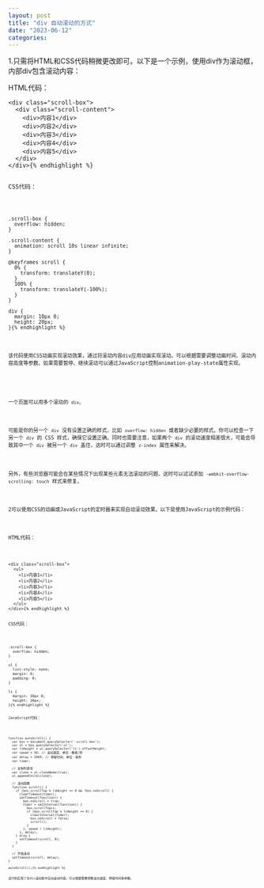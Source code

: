 ```yaml
---
layout: post
title: "div 自动滚动的方式"
date: "2023-06-12"
categories: 
---
```

<p>1.只需将HTML和CSS代码稍微更改即可。以下是一个示例，使用div作为滚动框，内部div包含滚动内容：</p>

<p>HTML代码：</p>

<pre>
<code>&lt;div class=&quot;scroll-box&quot;&gt;
  &lt;div class=&quot;scroll-content&quot;&gt;
    &lt;div&gt;内容1&lt;/div&gt;
    &lt;div&gt;内容2&lt;/div&gt;
    &lt;div&gt;内容3&lt;/div&gt;
    &lt;div&gt;内容4&lt;/div&gt;
    &lt;div&gt;内容5&lt;/div&gt;
  &lt;/div&gt;
&lt;/div&gt;{% endhighlight %}

<p>CSS代码：</p>

<pre>
<code>.scroll-box {
  overflow: hidden;
}

.scroll-content {
  animation: scroll 10s linear infinite;
}

@keyframes scroll {
  0% {
    transform: translateY(0);
  }
  100% {
    transform: translateY(-100%);
  }
}

div {
  margin: 10px 0;
  height: 20px;
}{% endhighlight %}

<div id="rtf3861">
<div>
<p>该代码使用CSS动画实现滚动效果，通过将滚动内容div应用动画实现滚动。可以根据需要调整动画时间、滚动内容高度等参数。如果需要暂停、继续滚动可以通过JavaScript控制animation-play-state属性实现。</p>
</div>
</div>

<p>一个页面可以用多个滚动的 <code>div</code>。</p>

<p>可能是你的另一个 <code>div</code> 没有设置正确的样式，比如 <code>overflow: hidden</code> 或者缺少必要的样式。你可以检查一下另一个 <code>div</code> 的 CSS 样式，确保它设置正确。同时也需要注意，如果两个 <code>div</code> 的滚动速度相差很大，可能会导致其中一个 <code>div</code> 被另一个 <code>div</code> 盖住，这时可以通过调整 <code>z-index</code> 属性来解决。</p>

<p>另外，有些浏览器可能会在某些情况下出现某些元素无法滚动的问题，这时可以试试添加 <code>-webkit-overflow-scrolling: touch</code> 样式来修复。</p>

<p>2可以使用CSS的动画或JavaScript的定时器来实现自动滚动效果。以下是使用JavaScript的示例代码：</p>

<p>HTML代码：</p>

<pre>
<code>&lt;div class=&quot;scroll-box&quot;&gt;
  &lt;ul&gt;
    &lt;li&gt;内容1&lt;/li&gt;
    &lt;li&gt;内容2&lt;/li&gt;
    &lt;li&gt;内容3&lt;/li&gt;
    &lt;li&gt;内容4&lt;/li&gt;
    &lt;li&gt;内容5&lt;/li&gt;
  &lt;/ul&gt;
&lt;/div&gt;{% endhighlight %}

<p>CSS代码：</p>

<pre>
<code>.scroll-box {
  overflow: hidden;
}

ul {
  list-style: none;
  margin: 0;
  padding: 0;
}

li {
  margin: 10px 0;
  height: 20px;
}{% endhighlight %}

<p>JavaScript代码：</p>

<pre>
<code>function autoScroll() {
  var box = document.querySelector(&#39;.scroll-box&#39;);
  var ul = box.querySelector(&#39;ul&#39;);
  var liHeight = ul.querySelector(&#39;li&#39;).offsetHeight;
  var speed = 50; // 滚动速度，单位：像素/秒
  var delay = 2000; // 停留时间，单位：毫秒
  var timer;

  // 复制列表项
  var clone = ul.cloneNode(true);
  ul.appendChild(clone);

  // 滚动函数
  function scroll() {
    if (box.scrollTop % liHeight == 0 &amp;&amp; !box.noScroll) {
      clearTimeout(timer);
      setTimeout(function() {
        box.noScroll = true;
        timer = setInterval(function() {
          box.scrollTop++;
          if (box.scrollTop % liHeight == 0) {
            clearInterval(timer);
            box.noScroll = false;
            scroll();
          }
        }, speed / liHeight);
      }, delay);
    } else {
      setTimeout(scroll, 0);
    }
  }

  // 开始滚动
  setTimeout(scroll, delay);
}

autoScroll();{% endhighlight %}

<p>该代码实现了在div滚动框中自动滚动内容。可以根据需要调整滚动速度、停留时间等参数。</p>

<p>&nbsp;</p>

